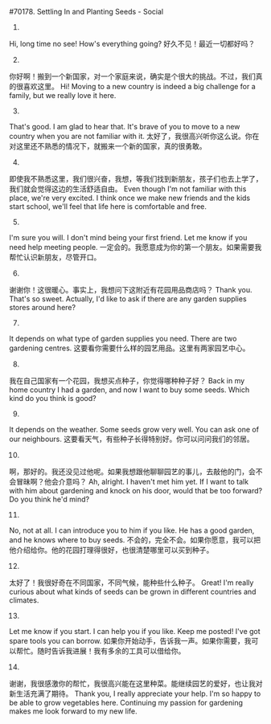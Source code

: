 #70178. Settling In and Planting Seeds - Social

1.
Hi, long time no see! How's everything going?
好久不见！最近一切都好吗？

2.
你好啊！搬到一个新国家，对一个家庭来说，确实是个很大的挑战。不过，我们真的很喜欢这里。
Hi! Moving to a new country is indeed a big challenge for a family, but we really love it here.

3.
That's good. I am glad to hear that. It's brave of you to move to a new country when you are not familiar with it.
太好了，我很高兴听你这么说。你在对这里还不熟悉的情况下，就搬来一个新的国家，真的很勇敢。

4.
即使我不熟悉这里，我们很兴奋，我想，等我们找到新朋友，孩子们也去上学了，我们就会觉得这边的生活舒适自由。
Even though I'm not familiar with this place, we're very excited. I think once we make new friends and the kids start school, we'll feel that life here is comfortable and free.

5.
I'm sure you will. I don't mind being your first friend. Let me know if you need help meeting people.
一定会的。我愿意成为你的第一个朋友。如果需要我帮忙认识新朋友，尽管开口。

6.
谢谢你！这很暖心。事实上，我想问下这附近有花园用品商店吗？
Thank you. That's so sweet. Actually, I'd like to ask if there are any garden supplies stores around here?

7.
It depends on what type of garden supplies you need. There are two gardening centres.
这要看你需要什么样的园艺用品。这里有两家园艺中心。

8.
我在自己国家有一个花园，我想买点种子，你觉得哪种种子好？
Back in my home country I had a garden, and now I want to buy some seeds. Which kind do you think is good?

9.
It depends on the weather. Some seeds grow very well. You can ask one of our neighbours.
这要看天气，有些种子长得特别好。你可以问问我们的邻居。

10.
啊，那好的。我还没见过他呢。如果我想跟他聊聊园艺的事儿，去敲他的门，会不会冒昧啊？他会介意吗？
Ah, alright. I haven't met him yet. If I want to talk with him about gardening and knock on his door, would that be too forward? Do you think he'd mind?

11.
No, not at all. I can introduce you to him if you like. He has a good garden, and he knows where to buy seeds.
不会的，完全不会。如果你愿意，我可以把他介绍给你。他的花园打理得很好，也很清楚哪里可以买到种子。

12.
太好了！我很好奇在不同国家，不同气候，能种些什么种子。
Great! I'm really curious about what kinds of seeds can be grown in different countries and climates.

13.
Let me know if you start. I can help you if you like. Keep me posted! I've got spare tools you can borrow.
如果你开始动手，告诉我一声。如果你需要，我可以帮忙。随时告诉我进展！我有多余的工具可以借给你。

14.
谢谢，我很感激你的帮忙，我很高兴能在这里种菜。能继续园艺的爱好，也让我对新生活充满了期待。
Thank you, I really appreciate your help. I'm so happy to be able to grow vegetables here. Continuing my passion for gardening makes me look forward to my new life.